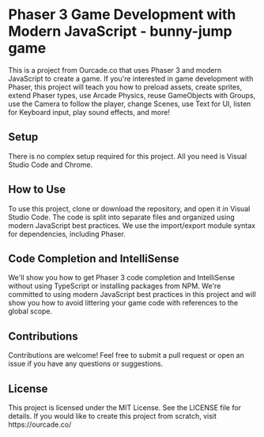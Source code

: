 <h1>Phaser 3 Game Development with Modern JavaScript - bunny-jump game </h1>

This is a project from Ourcade.co that uses Phaser 3 and modern JavaScript to create a game. If you're interested in game development with Phaser, this project will teach you how to preload assets, create sprites, extend Phaser types, use Arcade Physics, reuse GameObjects with Groups, use the Camera to follow the player, change Scenes, use Text for UI, listen for Keyboard input, play sound effects, and more!

<h2>Setup</h2>
There is no complex setup required for this project. All you need is Visual Studio Code and Chrome.

<h2>How to Use</h2>
To use this project, clone or download the repository, and open it in Visual Studio Code. The code is split into separate files and organized using modern JavaScript best practices. We use the import/export module syntax for dependencies, including Phaser.

<h2>Code Completion and IntelliSense</h2>
We'll show you how to get Phaser 3 code completion and IntelliSense without using TypeScript or installing packages from NPM. We're committed to using modern JavaScript best practices in this project and will show you how to avoid littering your game code with references to the global scope.

<h2>Contributions</h2>
Contributions are welcome! Feel free to submit a pull request or open an issue if you have any questions or suggestions.

<h2>License</h2>
This project is licensed under the MIT License. See the LICENSE file for details.
If you would like to create this project from scratch, visit https://ourcade.co/
